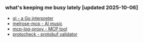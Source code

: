 ### what's keeping me busy lately [updated 2025-10-06]

- [gi -  a Go interpreter](https://github.com/emicklei/gi)
- [melrose-mcp - AI music](https://github.com/emicklei/melrose-mcp)
- [mcp-log-proxy - MCP tool](https://github.com/emicklei/mcp-log-proxy)
- [protocheck - protobuf validator](https://github.com/emicklei/protocheck)
